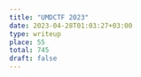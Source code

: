 ```yaml
---
title: "UMDCTF 2023"
date: 2023-04-28T01:03:27+03:00
type: writeup
place: 55
total: 745
draft: false
---
```

